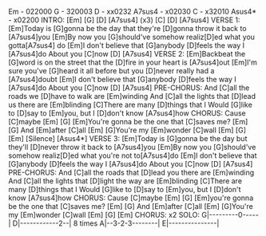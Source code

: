 Em - 022000
G - 320003
D - xx0232
A7sus4 - x02030
C - x32010
Asus4* - x02200
INTRO: 
[Em] [G] [D] [A7sus4]  (x3)
[C] [D] [A7sus4]
VERSE 1:
[Em]Today is [G]gonna be the day that they're
[D]gonna throw it back to [A7sus4]you
[Em]By now you [G]should've somehow
realiz[D]ed what you gotta[A7sus4] do
[Em]I don't believe that [G]anybody
[D]feels the way I [A7sus4]do
About you [C]now [D] [A7sus4]
VERSE 2: 
[Em]Backbeat the [G]word is on the street that the
[D]fire in your heart is [A7sus4]out
[Em]I'm sure you've [G]heard it all before but you
[D]never really had a [A7sus4]doubt
[Em]I don't believe that [G]anybody
[D]feels the way I [A7sus4]do
About you [C]now [D] [A7sus4]
PRE-CHORUS: 
And [C]all the roads we
[D]have to walk are [Em]winding
And [C]all the lights that
[D]lead us there are [Em]blinding
[C]There are many [D]things that I
Would [G]like to [D]say to [Em]you,
but I [D]don't know [A7sus4]how
CHORUS: 
Cause [C]maybe [Em] [G]
[Em]You're gonna be the one that
[C]saves me? [Em] [G]
And [Em]after [C]all [Em]
[G]You're my [Em]wonder
[C]wall [Em] [G] [Em] [Silence] [Asus4*]
VERSE 3: 
[Em]Today is [G]gonna be the day but they'll
[D]never throw it back to [A7sus4]you
[Em]By now you [G]should've somehow
realiz[D]ed what you're not to[A7sus4]do
[Em]I don't believe that [G]anybody
[D]feels the way I [A7sus4]do
About you [C]now [D] [A7sus4]
PRE-CHORUS: 
And [C]all the roads that
[D]lead you there are [Em]winding
And [C]all the lights that
[D]light the way are [Em]blinding
[C]There are many [D]things that I
Would [G]like to [D]say to [Em]you,
but I [D]don't know [A7sus4]how
CHORUS: 
Cause [C]maybe [Em] [G]
[Em]you're gonna be the one that
[C]saves me? [Em] [G]
And [Em]after [C]all [Em]
[G]You're my [Em]wonder
[C]wall [Em] [G] [Em]
CHORUS: x2 
SOLO: 
G|---------0-----|
D|------------2--|   8 times
A|--3-2-3--------|
E|---------------|

